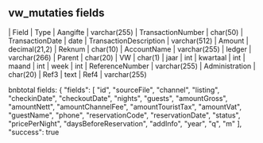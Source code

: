 vw_mutaties fields
---
| Field | Type 
| Aangifte | varchar(255) 
| TransactionNumber | char(50) 
| TransactionDate | date 
| TransactionDescription | varchar(512) 
| Amount | decimal(21,2) 
| Reknum | char(10) 
| AccountName | varchar(255)
| ledger | varchar(266) 
| Parent | char(20) 
| VW | char(1)
| jaar | int 
| kwartaal | int 
| maand | int 
| week | int 
| ReferenceNumber | varchar(255) 
| Administration | char(20)
| Ref3 | text
| Ref4 | varchar(255) 


bnbtotal fields:
{
  "fields": [
    "id",
    "sourceFile",
    "channel",
    "listing",
    "checkinDate",
    "checkoutDate",
    "nights",
    "guests",
    "amountGross",
    "amountNett",
    "amountChannelFee",
    "amountTouristTax",
    "amountVat",
    "guestName",
    "phone",
    "reservationCode",
    "reservationDate",
    "status",
    "pricePerNight",
    "daysBeforeReservation",
    "addInfo",
    "year",
    "q",
    "m"
  ],
  "success": true